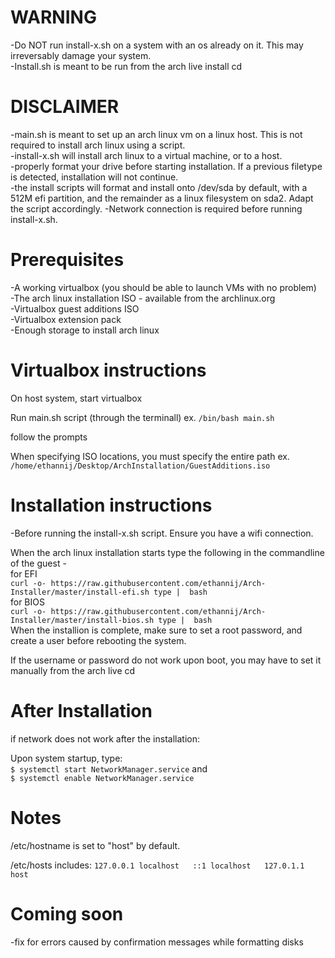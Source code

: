 # WARNING
-Do NOT run install-x.sh on a system with an os already on it. This may irreversably damage your system.  
-Install.sh is meant to be run from the arch live install cd  
  
# DISCLAIMER
-main.sh is meant to set up an arch linux vm on a linux host. This is not required to install arch linux using a script.  
-install-x.sh will install arch linux to a virtual machine, or to a host.  
-properly format your drive before starting installation. If a previous filetype is detected, installation will not continue.  
-the install scripts will format and install onto /dev/sda by default, with a 512M efi partition, and the remainder as a linux filesystem on sda2. Adapt the script accordingly.
-Network connection is required before running install-x.sh.   

# Prerequisites  
-A working virtualbox (you should be able to launch VMs with no problem)  
-The arch linux installation ISO - available from the archlinux.org  
-Virtualbox guest additions ISO  
-Virtualbox extension pack  
-Enough storage to install arch linux  
  
# Virtualbox instructions
On host system, start virtualbox  
  
Run main.sh script (through the terminall) ex. `/bin/bash main.sh`  
  
follow the prompts  
  
When specifying ISO locations, you must specify the entire path ex. `/home/ethannij/Desktop/ArchInstallation/GuestAdditions.iso`  
# Installation instructions  
-Before running the install-x.sh script. Ensure you have a wifi connection.  
  
When the arch linux installation starts type the following in the commandline of the guest -  
  for EFI  
`curl -o- https://raw.githubusercontent.com/ethannij/Arch-Installer/master/install-efi.sh type | 
bash`  
  for BIOS  
  `curl -o- https://raw.githubusercontent.com/ethannij/Arch-Installer/master/install-bios.sh type | 
bash`  
When the installion is complete, make sure to set a root password, and create a user before rebooting the system.  

  
If the username or password do not work upon boot, you may have to set it manually from the arch live cd  

# After Installation  
if network does not work after the installation:  

Upon system startup, type:  
`$ systemctl start NetworkManager.service` and  
`$ systemctl enable NetworkManager.service`  

# Notes  
/etc/hostname is set to "host" by default.

/etc/hosts includes: ```127.0.0.1 localhost  
::1 localhost  
127.0.1.1 host```

# Coming soon    
-fix for errors caused by confirmation messages while formatting disks  

